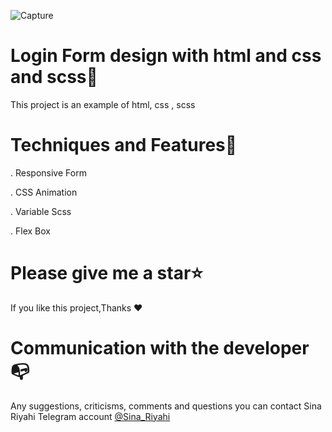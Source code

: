 
![Capture](https://user-images.githubusercontent.com/83516373/210878576-38cdddab-f3a8-4863-b3e4-698711575ada.PNG)



Login Form design with html and css and scss🥇
========================================

This project is an example of html, css , scss

Techniques and Features🧵
========================================

.  Responsive Form

.  CSS Animation

.  Variable Scss

.  Flex Box

Please give me a star⭐
==========================================

If you like this project,Thanks ❤  


Communication with the developer📭
===========================================

Any suggestions, criticisms, comments and questions you can contact Sina Riyahi Telegram account [@Sina_Riyahi](https://www.t.me/sina_riyahi)
